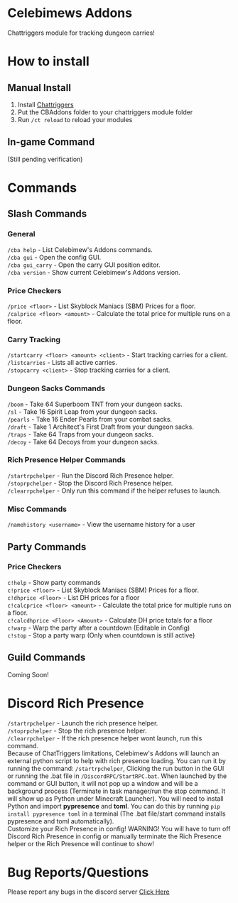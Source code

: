 # Celebimews Addons
Chattriggers module for tracking dungeon carries!
# How to install
## Manual Install
1. Install [Chattriggers](https://chattriggers.com/)
2. Put the CBAddons folder to your chattriggers module folder
3. Run `/ct reload` to reload your modules
## In-game Command
(Still pending verification)
# Commands
## Slash Commands
### General
`/cba help` - List Celebimew's Addons commands.<br>
`/cba gui` - Open the config GUI.<br>
`/cba gui_carry` - Open the carry GUI position editor.<br>
`/cba version` - Show current Celebimew's Addons version.<br>
### Price Checkers
`/price <floor>` - List Skyblock Maniacs (SBM) Prices for a floor.<br>
`/calprice <floor> <amount>` - Calculate the total price for multiple runs on a floor.<br>
### Carry Tracking
`/startcarry <floor> <amount> <client>` - Start tracking carries for a client.<br>
`/listcarries` - Lists all active carries.<br>
`/stopcarry <client>` - Stop tracking carries for a client.<br>
### Dungeon Sacks Commands
`/boom` - Take 64 Superboom TNT from your dungeon sacks.<br>
`/sl` - Take 16 Spirit Leap from your dungeon sacks.<br>
`/pearls` - Take 16 Ender Pearls from your combat sacks.<br>
`/draft` - Take 1 Architect's First Draft from your dungeon sacks.<br>
`/traps` - Take 64 Traps from your dungeon sacks.<br>
`/decoy` - Take 64 Decoys from your dungeon sacks.<br>
### Rich Presence Helper Commands
`/startrpchelper` - Run the Discord Rich Presence helper.<br>
`/stoprpchelper` - Stop the Discord Rich Presence helper.<br>
`/clearrpchelper` - Only run this command if the helper refuses to launch.<br>
### Misc Commands
`/namehistory <username>` - View the username history for a user<br>
## Party Commands
### Price Checkers
`c!help` - Show party commands<br>
`c!price <floor>` - List Skyblock Maniacs (SBM) Prices for a floor.<br>
`c!dhprice <Floor>` - List DH prices for a floor<br>
`c!calcprice <floor> <amount>` - Calculate the total price for multiple runs on a floor.<br>
`c!calcdhprice <Floor> <Amount>` - Calculate DH price totals for a floor<br>
`c!warp` - Warp the party after a countdown (Editable in Config)<br>
`c!stop` - Stop a party warp (Only when countdown is still active)<br>
## Guild Commands
Coming Soon!
# Discord Rich Presence
`/startrpchelper` - Launch the rich presence helper.<br>
`/stoprpchelper` - Stop the rich presence helper.<br>
`/clearrpchelper` - If the rich presence helper wont launch, run this command.<br>
Because of ChatTriggers limitations, Celebimew's Addons will launch an external python script to help with rich presence loading. You can run it by running the command: `/startrpchelper`, Clicking the run button in the GUI or running the .bat file in `/DiscordRPC/StartRPC.bat`. When launched by the command or GUI button, it will not pop up a window and will be a background process (Terminate in task manager/run the stop command. It will show up as Python under Minecraft Launcher). You will need to install Python and import **pypresence** and **toml**. You can do this by running `pip install pypresence toml` in a terminal (The .bat file/start command installs pypresence and toml automatically).<br>
Customize your Rich Presence in config!
WARNING! You will have to turn off Discord Rich Presence in config or manually terminate the Rich Presence helper or the Rich Presence will continue to show!
# Bug Reports/Questions
Please report any bugs in the discord server [Click Here](https://discord.gg/FkJA5Hf7we)

